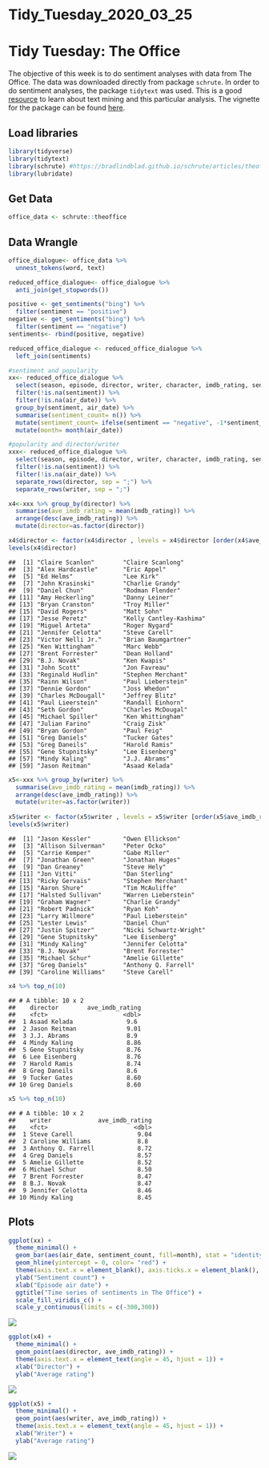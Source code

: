 Tidy\_Tuesday\_2020\_03\_25
================

Tidy Tuesday: The Office
========================

The objective of this week is to do sentiment analyses with data from The Office. The data was downloaded directly from package `schrute`. In order to do sentiment analyses, the package `tidytext` was used. This is a good [resource](https://www.tidytextmining.com/sentiment.html) to learn about text mining and this particular analysis. The vignette for the package can be found [here](https://cran.r-project.org/web/packages/tidytext/vignettes/tidytext.html).

Load libraries
--------------

``` r
library(tidyverse)
library(tidytext)
library(schrute) #https://bradlindblad.github.io/schrute/articles/theoffice.html
library(lubridate)
```

Get Data
--------

``` r
office_data <- schrute::theoffice
```

Data Wrangle
------------

``` r
office_dialogue<- office_data %>%
  unnest_tokens(word, text)

reduced_office_dialogue<- office_dialogue %>%
  anti_join(get_stopwords())

positive <- get_sentiments("bing") %>%
  filter(sentiment == "positive")
negative <- get_sentiments("bing") %>%
  filter(sentiment == "negative")
sentiments<- rbind(positive, negative)

reduced_office_dialogue <- reduced_office_dialogue %>%
  left_join(sentiments)

#sentiment and popularity
xx<- reduced_office_dialogue %>%
  select(season, episode, director, writer, character, imdb_rating, sentiment, air_date) %>%
  filter(!is.na(sentiment)) %>%
  filter(!is.na(air_date)) %>%
  group_by(sentiment, air_date) %>%
  summarise(sentiment_count= n()) %>%
  mutate(sentiment_count= ifelse(sentiment == "negative", -1*sentiment_count, sentiment_count))%>%
  mutate(month= month(air_date))

#popularity and director/writer
xxx<- reduced_office_dialogue %>%
  select(season, episode, director, writer, character, imdb_rating, sentiment, air_date) %>%
  filter(!is.na(sentiment)) %>%
  filter(!is.na(air_date)) %>%
  separate_rows(director, sep = ";") %>%
  separate_rows(writer, sep = ";") 

x4<-xxx %>% group_by(director) %>%
  summarise(ave_imdb_rating = mean(imdb_rating)) %>%
  arrange(desc(ave_imdb_rating)) %>%
  mutate(director=as.factor(director))

x4$director <- factor(x4$director , levels = x4$director [order(x4$ave_imdb_rating)])
levels(x4$director)
```

    ##  [1] "Claire Scanlon"        "Claire Scanlong"      
    ##  [3] "Alex Hardcastle"       "Eric Appel"           
    ##  [5] "Ed Helms"              "Lee Kirk"             
    ##  [7] "John Krasinski"        "Charlie Grandy"       
    ##  [9] "Daniel Chun"           "Rodman Flender"       
    ## [11] "Amy Heckerling"        "Danny Leiner"         
    ## [13] "Bryan Cranston"        "Troy Miller"          
    ## [15] "David Rogers"          "Matt Sohn"            
    ## [17] "Jesse Peretz"          "Kelly Cantley-Kashima"
    ## [19] "Miguel Arteta"         "Roger Nygard"         
    ## [21] "Jennifer Celotta"      "Steve Carell"         
    ## [23] "Victor Nelli Jr."      "Brian Baumgartner"    
    ## [25] "Ken Wittingham"        "Marc Webb"            
    ## [27] "Brent Forrester"       "Dean Holland"         
    ## [29] "B.J. Novak"            "Ken Kwapis"           
    ## [31] "John Scott"            "Jon Favreau"          
    ## [33] "Reginald Hudlin"       "Stephen Merchant"     
    ## [35] "Rainn Wilson"          "Paul Lieberstein"     
    ## [37] "Dennie Gordon"         "Joss Whedon"          
    ## [39] "Charles McDougall"     "Jeffrey Blitz"        
    ## [41] "Paul Lieerstein"       "Randall Einhorn"      
    ## [43] "Seth Gordon"           "Charles McDougal"     
    ## [45] "Michael Spiller"       "Ken Whittingham"      
    ## [47] "Julian Farino"         "Craig Zisk"           
    ## [49] "Bryan Gordon"          "Paul Feig"            
    ## [51] "Greg Daniels"          "Tucker Gates"         
    ## [53] "Greg Daneils"          "Harold Ramis"         
    ## [55] "Gene Stupnitsky"       "Lee Eisenberg"        
    ## [57] "Mindy Kaling"          "J.J. Abrams"          
    ## [59] "Jason Reitman"         "Asaad Kelada"

``` r
x5<-xxx %>% group_by(writer) %>%
  summarise(ave_imdb_rating = mean(imdb_rating)) %>%
  arrange(desc(ave_imdb_rating)) %>%
  mutate(writer=as.factor(writer))
  
x5$writer <- factor(x5$writer , levels = x5$writer [order(x5$ave_imdb_rating)])
levels(x5$writer)
```

    ##  [1] "Jason Kessler"         "Owen Ellickson"       
    ##  [3] "Allison Silverman"     "Peter Ocko"           
    ##  [5] "Carrie Kemper"         "Gabe Miller"          
    ##  [7] "Jonathan Green"        "Jonathan Huges"       
    ##  [9] "Dan Greaney"           "Steve Hely"           
    ## [11] "Jon Vitti"             "Dan Sterling"         
    ## [13] "Ricky Gervais"         "Stephen Merchant"     
    ## [15] "Aaron Shure"           "Tim McAuliffe"        
    ## [17] "Halsted Sullivan"      "Warren Lieberstein"   
    ## [19] "Graham Wagner"         "Charlie Grandy"       
    ## [21] "Robert Padnick"        "Ryan Koh"             
    ## [23] "Larry Willmore"        "Paul Lieberstein"     
    ## [25] "Lester Lewis"          "Daniel Chun"          
    ## [27] "Justin Spitzer"        "Nicki Schwartz-Wright"
    ## [29] "Gene Stupnitsky"       "Lee Eisenberg"        
    ## [31] "Mindy Kaling"          "Jennifer Celotta"     
    ## [33] "B.J. Novak"            "Brent Forrester"      
    ## [35] "Michael Schur"         "Amelie Gillette"      
    ## [37] "Greg Daniels"          "Anthony Q. Farrell"   
    ## [39] "Caroline Williams"     "Steve Carell"

``` r
x4 %>% top_n(10)
```

    ## # A tibble: 10 x 2
    ##    director        ave_imdb_rating
    ##    <fct>                     <dbl>
    ##  1 Asaad Kelada               9.6 
    ##  2 Jason Reitman              9.01
    ##  3 J.J. Abrams                8.9 
    ##  4 Mindy Kaling               8.86
    ##  5 Gene Stupnitsky            8.76
    ##  6 Lee Eisenberg              8.76
    ##  7 Harold Ramis               8.74
    ##  8 Greg Daneils               8.6 
    ##  9 Tucker Gates               8.60
    ## 10 Greg Daniels               8.60

``` r
x5 %>% top_n(10)
```

    ## # A tibble: 10 x 2
    ##    writer             ave_imdb_rating
    ##    <fct>                        <dbl>
    ##  1 Steve Carell                  9.04
    ##  2 Caroline Williams             8.8 
    ##  3 Anthony Q. Farrell            8.72
    ##  4 Greg Daniels                  8.57
    ##  5 Amelie Gillette               8.52
    ##  6 Michael Schur                 8.50
    ##  7 Brent Forrester               8.47
    ##  8 B.J. Novak                    8.47
    ##  9 Jennifer Celotta              8.46
    ## 10 Mindy Kaling                  8.45

Plots
-----

``` r
ggplot(xx) +
  theme_minimal() +
  geom_bar(aes(air_date, sentiment_count, fill=month), stat = "identity") +
  geom_hline(yintercept = 0, color= "red") +
  theme(axis.text.x = element_blank(), axis.ticks.x = element_blank(), panel.grid.major = element_blank()) +
  ylab("Sentiment count") +
  xlab("Episode air date") +
  ggtitle("Time series of sentiments in The Office") +
  scale_fill_viridis_c() +
  scale_y_continuous(limits = c(-300,300))
```

![](11_TidyTuesday_files/figure-markdown_github/plots-1.png)

``` r
ggplot(x4) +
  theme_minimal() +
  geom_point(aes(director, ave_imdb_rating)) +
  theme(axis.text.x = element_text(angle = 45, hjust = 1)) +
  xlab("Director") +
  ylab("Average rating")
```

![](11_TidyTuesday_files/figure-markdown_github/plots-2.png)

``` r
ggplot(x5) +
  theme_minimal() +
  geom_point(aes(writer, ave_imdb_rating)) +
  theme(axis.text.x = element_text(angle = 45, hjust = 1)) +
  xlab("Writer") +
  ylab("Average rating")
```

![](11_TidyTuesday_files/figure-markdown_github/plots-3.png)
